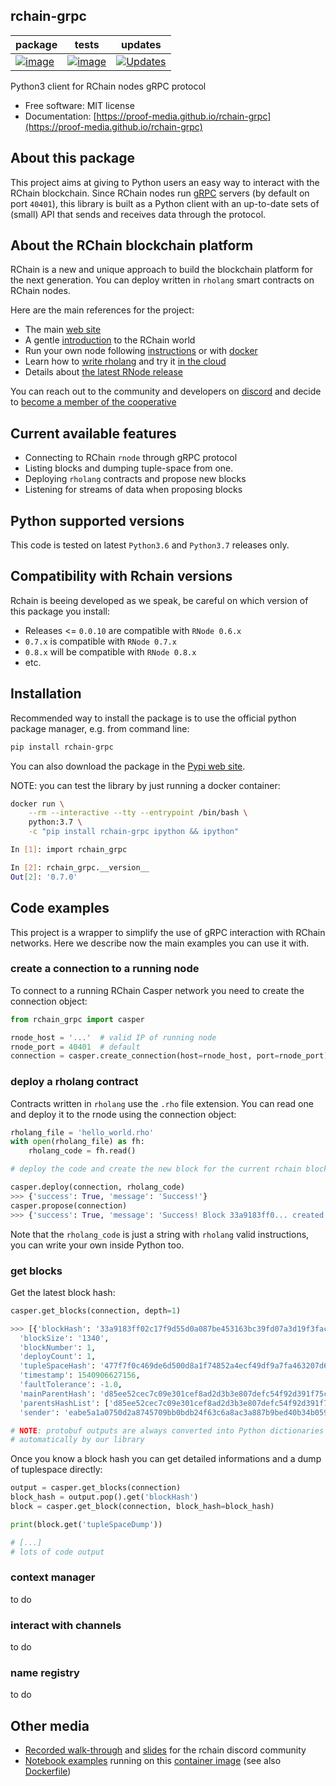 
## rchain-grpc

| package | tests | updates |
| --- | --- | --- |
| [![image](https://img.shields.io/pypi/v/rchain-grpc.svg)](https://pypi.python.org/pypi/rchain-grpc) | [![image](https://travis-ci.com/proof-media/rchain-grpc.svg?branch=master)](https://travis-ci.com/proof-media/rchain-grpc) | [![Updates](https://pyup.io/repos/github/proof-media/rchain-grpc/shield.svg)](https://pyup.io/repos/github/proof-media/rchain-grpc/)

Python3 client for RChain nodes gRPC protocol

*   Free software: MIT license
*   Documentation: [https://proof-media.github.io/rchain-grpc](https://proof-media.github.io/rchain-grpc)


## About this package

This project aims at giving to Python users an easy way to interact with the RChain blockchain.
Since RChain nodes run [gRPC](https://grpc.io/docs/) servers (by default on port `40401`), this library is built as a Python client with an up-to-date sets of (small) API that sends and receives data through the protocol.


## About the RChain blockchain platform

RChain is a new and unique approach to build the blockchain platform for the next generation. You can deploy written in `rholang` smart contracts on RChain nodes.

Here are the main references for the project:

- The main [web site](https://www.rchain.coop/)
- A gentle [introduction](https://blog.coinfund.io/an-introduction-to-rchain-d5fe303e9fe1) to the RChain world
- Run your own node following [instructions](https://rchain.atlassian.net/wiki/spaces/CORE/pages/428376065/User+guide+for+running+RNode) or with [docker](https://hub.docker.com/r/rchain/rnode/)
- Learn how to [write rholang](https://www.rchain.coop/learn-rholang) and try it [in the cloud](https://rchain.cloud/)
- Details about [the latest RNode release](https://www.rchain.coop/blog/release-of-rnode-v0-7-1/)

You can reach out to the community and developers on [discord](https://discordapp.com/channels/375365542359465989/375365542854262785) and decide to [become a member of the cooperative](https://member.rchain.coop/)


## Current available features

*   Connecting to RChain `rnode` through gRPC protocol
*   Listing blocks and dumping tuple-space from one.
*   Deploying `rholang` contracts and propose new blocks
*   Listening for streams of data when proposing blocks


## Python supported versions

This code is tested on latest `Python3.6` and `Python3.7` releases only.


## Compatibility with Rchain versions

Rchain is beeing developed as we speak, be careful on which version of this package you install:

* Releases <= `0.0.10` are compatible with `RNode 0.6.x`
* `0.7.x` is compatible with `RNode 0.7.x`
* `0.8.x` will be compatible with `RNode 0.8.x`
* etc.


## Installation

Recommended way to install the package is to use the official python package manager, e.g. from command line:

```bash
pip install rchain-grpc
```

You can also download the package in the [Pypi web site](https://pypi.org/project/rchain-grpc/#files).

NOTE: you can test the library by just running a docker container:
```bash
docker run \
    --rm --interactive --tty --entrypoint /bin/bash \
    python:3.7 \
    -c "pip install rchain-grpc ipython && ipython"

In [1]: import rchain_grpc

In [2]: rchain_grpc.__version__
Out[2]: '0.7.0'
```


## Code examples

This project is a wrapper to simplify the use of gRPC interaction with RChain networks. Here we describe now the main examples you can use it with.


### create a connection to a running node

To connect to a running RChain Casper network you need to create the connection object:

```python
from rchain_grpc import casper

rnode_host = '...'  # valid IP of running node
rnode_port = 40401  # default
connection = casper.create_connection(host=rnode_host, port=rnode_port)
```


### deploy a rholang contract

Contracts written in `rholang` use the `.rho` file extension.
You can read one and deploy it to the rnode using the connection object:

```python
rholang_file = 'hello_world.rho'
with open(rholang_file) as fh:
    rholang_code = fh.read()

# deploy the code and create the new block for the current rchain blockchain

casper.deploy(connection, rholang_code)
>>> {'success': True, 'message': 'Success!'}
casper.propose(connection)
>>> {'success': True, 'message': 'Success! Block 33a9183ff0... created and added.'}

```

Note that the `rholang_code` is just a string with `rholang` valid instructions, you can write your own inside Python too.


### get blocks

Get the latest block hash:
```python
casper.get_blocks(connection, depth=1)

>>> [{'blockHash': '33a9183ff02c17f9d55d0a087be453163bc39fd07a3d19f3fac10a67286a6135',
  'blockSize': '1340',
  'blockNumber': 1,
  'deployCount': 1,
  'tupleSpaceHash': '477f7f0c469de6d500d8a1f74852a4ecf49df9a7fa463207d62258161bf39fb7',
  'timestamp': 1540906627156,
  'faultTolerance': -1.0,
  'mainParentHash': 'd85ee52cec7c09e301cef8ad2d3b3e807defc54f92d391f75c96a366c878d54a',
  'parentsHashList': ['d85ee52cec7c09e301cef8ad2d3b3e807defc54f92d391f75c96a366c878d54a'],
  'sender': 'eabe5a1a0750d2a8745709bb0bdb24f63c6a8ac3a887b9bed40b34b0598ddf08'}]

# NOTE: protobuf outputs are always converted into Python dictionaries
# automatically by our library
```

Once you know a block hash you can get detailed informations and a dump of tuplespace directly:

```python
output = casper.get_blocks(connection)
block_hash = output.pop().get('blockHash')
block = casper.get_block(connection, block_hash=block_hash)

print(block.get('tupleSpaceDump'))

# [...]
# lots of code output
```


### context manager

to do


### interact with channels

to do


### name registry

to do


## Other media

*   [Recorded walk-through](youtu.be/H_pmVff7c3Q) and [slides](https://nbviewer.jupyter.org/format/slides/github/proof-media/rchain-notebook/blob/master/notebooks/walk-through.ipynb#/) for the rchain discord community
*   [Notebook examples](https://github.com/proof-media/rchain-notebook) running on this [container image](https://hub.docker.com/r/proofmedia/rchain-notebook/) (see also [Dockerfile](https://github.com/proof-media/rchain-notebook/tree/master/builds/notebooker))
